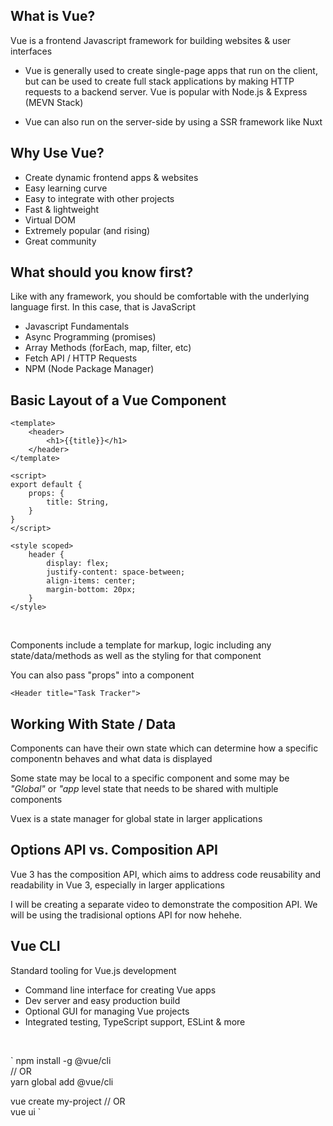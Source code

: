 ## What is Vue?

Vue is a frontend Javascript framework for building websites & user interfaces

* Vue is generally used to create single-page apps that run on the client, but can be used to create full stack applications by making HTTP requests to a backend server. Vue is popular with Node.js & Express (MEVN Stack)

* Vue can also run on the server-side by using a SSR framework like Nuxt

## Why Use Vue?
* Create dynamic frontend apps & websites
* Easy learning curve
* Easy to integrate with other projects
* Fast & lightweight
* Virtual DOM
* Extremely popular (and rising)
* Great community

## What should you know first?
Like with any framework, you should be comfortable with the underlying language first. In this case, that is JavaScript
* Javascript Fundamentals
* Async Programming (promises)
* Array Methods (forEach, map, filter, etc)
* Fetch API / HTTP Requests
* NPM (Node Package Manager)

## Basic Layout of a Vue Component

```(vuejs)
<template>
    <header>
        <h1>{{title}}</h1>
    </header>
</template>

<script>
export default {
    props: {
        title: String,
    }
}
</script>

<style scoped>
    header {
        display: flex;
        justify-content: space-between;
        align-items: center;
        margin-bottom: 20px;
    }
</style>

``` 
<br>

Components include a template for markup, logic including any state/data/methods as well as the styling for that component <br>

You can also pass "props" into a component <br>
```(vuejs)
<Header title="Task Tracker">
```

## Working With State / Data
Components can have their own state which can determine how a specific componentn behaves and what data is displayed <br>

Some state may be local to a specific component and some may be *"Global"* or *"app* level state that needs to be shared with multiple components <br>

Vuex is a state manager for global state in larger applications

## Options API vs. Composition API
Vue 3 has the composition API, which aims to address code reusability and readability in Vue 3, especially in larger applications <br>

I will be creating a separate video to demonstrate the composition API. We will be using the tradisional options API for now hehehe.

## Vue CLI
Standard tooling for Vue.js development <br>
* Command line interface for creating Vue apps
* Dev server and easy production build 
* Optional GUI for managing Vue projects
* Integrated testing, TypeScript support, ESLint & more 

<br>

`
npm install -g @vue/cli <br>
// OR <br>
yarn global add @vue/cli <br>

vue create my-project
// OR <br>
vue ui
`